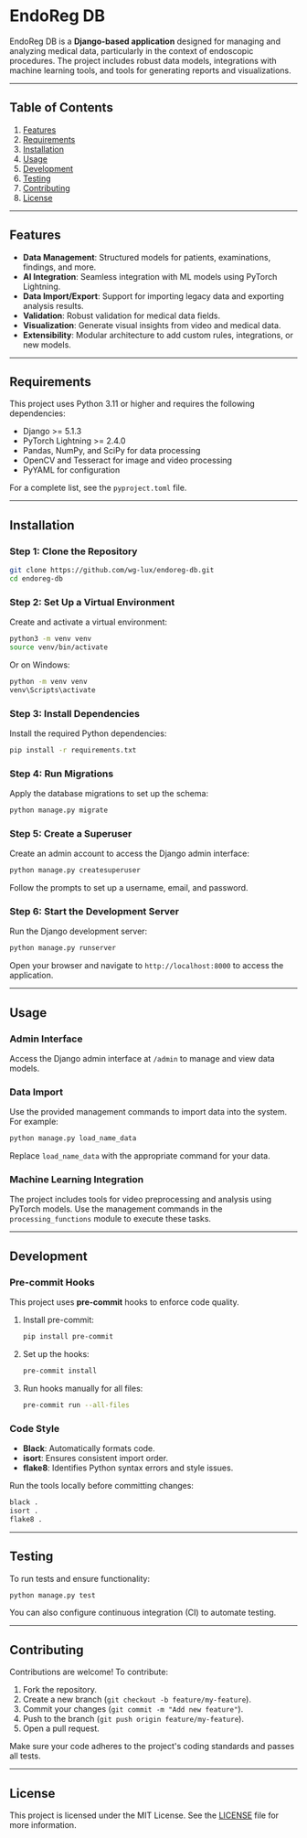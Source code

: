 # EndoReg DB

EndoReg DB is a **Django-based application** designed for managing and analyzing medical data, particularly in the context of endoscopic procedures. The project includes robust data models, integrations with machine learning tools, and tools for generating reports and visualizations.

---

## Table of Contents

1. [Features](#features)
2. [Requirements](#requirements)
3. [Installation](#installation)
4. [Usage](#usage)
5. [Development](#development)
6. [Testing](#testing)
7. [Contributing](#contributing)
8. [License](#license)

---

## Features

- **Data Management**: Structured models for patients, examinations, findings, and more.
- **AI Integration**: Seamless integration with ML models using PyTorch Lightning.
- **Data Import/Export**: Support for importing legacy data and exporting analysis results.
- **Validation**: Robust validation for medical data fields.
- **Visualization**: Generate visual insights from video and medical data.
- **Extensibility**: Modular architecture to add custom rules, integrations, or new models.

---

## Requirements

This project uses Python 3.11 or higher and requires the following dependencies:

- Django >= 5.1.3
- PyTorch Lightning >= 2.4.0
- Pandas, NumPy, and SciPy for data processing
- OpenCV and Tesseract for image and video processing
- PyYAML for configuration

For a complete list, see the `pyproject.toml` file.

---

## Installation

### Step 1: Clone the Repository

```bash
git clone https://github.com/wg-lux/endoreg-db.git
cd endoreg-db
```

### Step 2: Set Up a Virtual Environment

Create and activate a virtual environment:

```bash
python3 -m venv venv
source venv/bin/activate
```

Or on Windows:

```bash
python -m venv venv
venv\Scripts\activate
```

### Step 3: Install Dependencies

Install the required Python dependencies:

```bash
pip install -r requirements.txt
```

### Step 4: Run Migrations

Apply the database migrations to set up the schema:

```bash
python manage.py migrate
```

### Step 5: Create a Superuser

Create an admin account to access the Django admin interface:

```bash
python manage.py createsuperuser
```

Follow the prompts to set up a username, email, and password.

### Step 6: Start the Development Server

Run the Django development server:

```bash
python manage.py runserver
```

Open your browser and navigate to `http://localhost:8000` to access the application.

---

## Usage

### Admin Interface

Access the Django admin interface at `/admin` to manage and view data models.

### Data Import

Use the provided management commands to import data into the system. For example:

```bash
python manage.py load_name_data
```

Replace `load_name_data` with the appropriate command for your data.

### Machine Learning Integration

The project includes tools for video preprocessing and analysis using PyTorch models. Use the management commands in the `processing_functions` module to execute these tasks.

---

## Development

### Pre-commit Hooks

This project uses **pre-commit** hooks to enforce code quality.

1. Install pre-commit:

   ```bash
   pip install pre-commit
   ```

2. Set up the hooks:

   ```bash
   pre-commit install
   ```

3. Run hooks manually for all files:

   ```bash
   pre-commit run --all-files
   ```

### Code Style

- **Black**: Automatically formats code.
- **isort**: Ensures consistent import order.
- **flake8**: Identifies Python syntax errors and style issues.

Run the tools locally before committing changes:

```bash
black .
isort .
flake8 .
```

---

## Testing

To run tests and ensure functionality:

```bash
python manage.py test
```

You can also configure continuous integration (CI) to automate testing.

---

## Contributing

Contributions are welcome! To contribute:

1. Fork the repository.
2. Create a new branch (`git checkout -b feature/my-feature`).
3. Commit your changes (`git commit -m "Add new feature"`).
4. Push to the branch (`git push origin feature/my-feature`).
5. Open a pull request.

Make sure your code adheres to the project's coding standards and passes all tests.

---

## License

This project is licensed under the MIT License. See the [LICENSE](LICENSE) file for more information.


